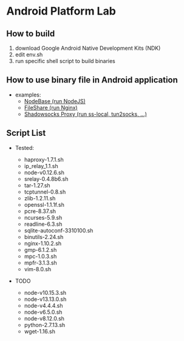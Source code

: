 # Android Platform Lab

## How to build

1. download Google Android Native Development Kits (NDK)
3. edit env.sh
4. run specific shell script to build binaries

## How to use binary file in Android application

- examples:
   - [NodeBase (run NodeJS)](https://github.com/dna2github/nodeBase)
   - [FileShare (run Nginx)](https://github.com/dna2github/dna2mtgol/blob/master/fileShare)
   - [Shadowsocks Proxy (run ss-local, tun2socks, ...)](https://github.com/shadowsocks/shadowsocks-android)

## Script List

- Tested:
   - haproxy-1.7.1.sh
   - ip\_relay\_1.1.sh
   - node-v0.12.6.sh
   - srelay-0.4.8b6.sh
   - tar-1.27.sh
   - tcptunnel-0.8.sh
   - zlib-1.2.11.sh
   - openssl-1.1.1f.sh
   - pcre-8.37.sh
   - ncurses-5.9.sh
   - readline-6.3.sh
   - sqlite-autoconf-3310100.sh
   - binutils-2.24.sh
   - nginx-1.10.2.sh
   - gmp-6.1.2.sh
   - mpc-1.0.3.sh
   - mpfr-3.1.3.sh
   - vim-8.0.sh

- TODO
   - node-v10.15.3.sh
   - node-v13.13.0.sh
   - node-v4.4.4.sh
   - node-v6.5.0.sh
   - node-v8.12.0.sh
   - python-2.7.13.sh
   - wget-1.16.sh
